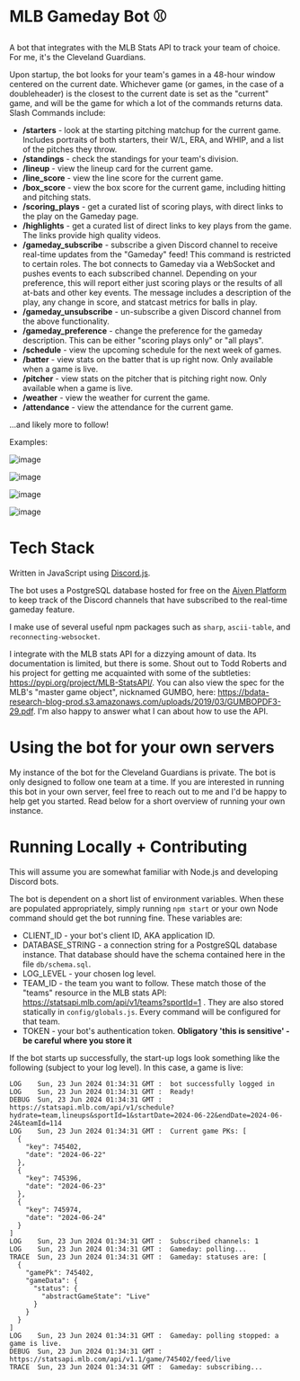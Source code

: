 # MLB Gameday Bot ⚾
A bot that integrates with the MLB Stats API to track your team of choice. For me, it's the Cleveland Guardians.

Upon startup, the bot looks for your team's games in a 48-hour window centered on the current date. Whichever game (or games, in the case of a doubleheader) is the closest to the current date is
set as the "current" game, and will be the game for which a lot of the commands returns data. Slash Commands include:

- **/starters** - look at the starting pitching matchup for the current game. Includes portraits of both starters, their W/L, ERA, and WHIP, and a list of the pitches they throw.
- **/standings** - check the standings for your team's division. 
- **/lineup** - view the lineup card for the current game.
- **/line_score** - view the line score for the current game. 
- **/box_score** - view the box score for the current game, including hitting and pitching stats.
- **/scoring_plays** - get a curated list of scoring plays, with direct links to the play on the Gameday page.
- **/highlights** - get a curated list of direct links to key plays from the game. The links provide high quality videos.
- **/gameday_subscribe** - subscribe a given Discord channel to receive real-time updates from the "Gameday" feed! This command is restricted to certain roles. The bot connects to Gameday via a WebSocket and pushes events to each subscribed channel. Depending on your preference, this will report either just scoring plays or the results of all at-bats and other key events. The message includes a description of the play, any change in score, and statcast metrics for balls in play.
- **/gameday_unsubscribe** - un-subscribe a given Discord channel from the above functionality.
- **/gameday_preference** - change the preference for the gameday description. This can be either "scoring plays only" or "all plays".
- **/schedule** - view the upcoming schedule for the next week of games.
- **/batter** - view stats on the batter that is up right now. Only available when a game is live.
- **/pitcher** - view stats on the pitcher that is pitching right now. Only available when a game is live.
- **/weather** - view the weather for current the game.
- **/attendance** - view the attendance for the current game.

...and likely more to follow!

Examples:

![image](https://github.com/AlecM33/gameday-bot/assets/24642328/231357e8-3f13-4713-8fb0-c6496435e012)

![image](https://github.com/AlecM33/gameday-bot/assets/24642328/43a1a36c-d7d3-4d7c-9d6f-6c91616944eb)

![image](https://github.com/AlecM33/gameday-bot/assets/24642328/4fe71d7e-04bc-48fa-98e4-f3c96ec14dc2)

![image](https://github.com/AlecM33/gameday-bot/assets/24642328/a3e2538f-5516-4260-a319-ba18d6906e4a)


# Tech Stack

Written in JavaScript using [Discord.js](https://discord.js.org/).

The bot uses a PostgreSQL database hosted for free on the [Aiven Platform](https://aiven.io/) to keep track of the Discord channels that have subscribed to the real-time gameday feature.

I make use of several useful npm packages such as `sharp`, `ascii-table`, and `reconnecting-websocket`.

I integrate with the MLB stats API for a dizzying amount of data. Its documentation is limited, but there is some. Shout out to Todd Roberts and his project for getting me acquainted with some of the subtleties: https://pypi.org/project/MLB-StatsAPI/. You can also
view the spec for the MLB's "master game object", nicknamed GUMBO, here: https://bdata-research-blog-prod.s3.amazonaws.com/uploads/2019/03/GUMBOPDF3-29.pdf. I'm also happy to answer what I can about how to use the API.

# Using the bot for your own servers

My instance of the bot for the Cleveland Guardians is private. The bot is only designed to follow one team at a time. If you are interested in running this bot in your own server, feel free to reach out to me and I'd be happy to help get you started. Read below for a short overview of running your own instance.

# Running Locally + Contributing

This will assume you are somewhat familiar with Node.js and developing Discord bots.

The bot is dependent on a short list of environment variables. When these are populated appropriately, simply running `npm start` or your own Node command should get the bot running fine. These variables are:

- CLIENT_ID - your bot's client ID, AKA application ID.
- DATABASE_STRING - a connection string for a PostgreSQL database instance. That database should have the schema contained here in the file `db/schema.sql`. 
- LOG_LEVEL - your chosen log level. 
- TEAM_ID - the team you want to follow. These match those of the "teams" resource in the MLB stats API: https://statsapi.mlb.com/api/v1/teams?sportId=1 . They are also stored statically in `config/globals.js`. Every command will be configured for that team.
- TOKEN - your bot's authentication token. **Obligatory 'this is sensitive' - be careful where you store it**

If the bot starts up successfully, the start-up logs look something like the following (subject to your log level). In this case, a game is live:
```
LOG    Sun, 23 Jun 2024 01:34:31 GMT :  bot successfully logged in
LOG    Sun, 23 Jun 2024 01:34:31 GMT :  Ready!
DEBUG  Sun, 23 Jun 2024 01:34:31 GMT :  https://statsapi.mlb.com/api/v1/schedule?hydrate=team,lineups&sportId=1&startDate=2024-06-22&endDate=2024-06-24&teamId=114
LOG    Sun, 23 Jun 2024 01:34:31 GMT :  Current game PKs: [
  {
    "key": 745402,
    "date": "2024-06-22"
  },
  {
    "key": 745396,
    "date": "2024-06-23"
  },
  {
    "key": 745974,
    "date": "2024-06-24"
  }
]
LOG    Sun, 23 Jun 2024 01:34:31 GMT :  Subscribed channels: 1
LOG    Sun, 23 Jun 2024 01:34:31 GMT :  Gameday: polling...
TRACE  Sun, 23 Jun 2024 01:34:31 GMT :  Gameday: statuses are: [
  {
    "gamePk": 745402,
    "gameData": {
      "status": {
        "abstractGameState": "Live"
      }
    }
  }
]
LOG    Sun, 23 Jun 2024 01:34:31 GMT :  Gameday: polling stopped: a game is live.
DEBUG  Sun, 23 Jun 2024 01:34:31 GMT :  https://statsapi.mlb.com/api/v1.1/game/745402/feed/live
TRACE  Sun, 23 Jun 2024 01:34:31 GMT :  Gameday: subscribing...
```
